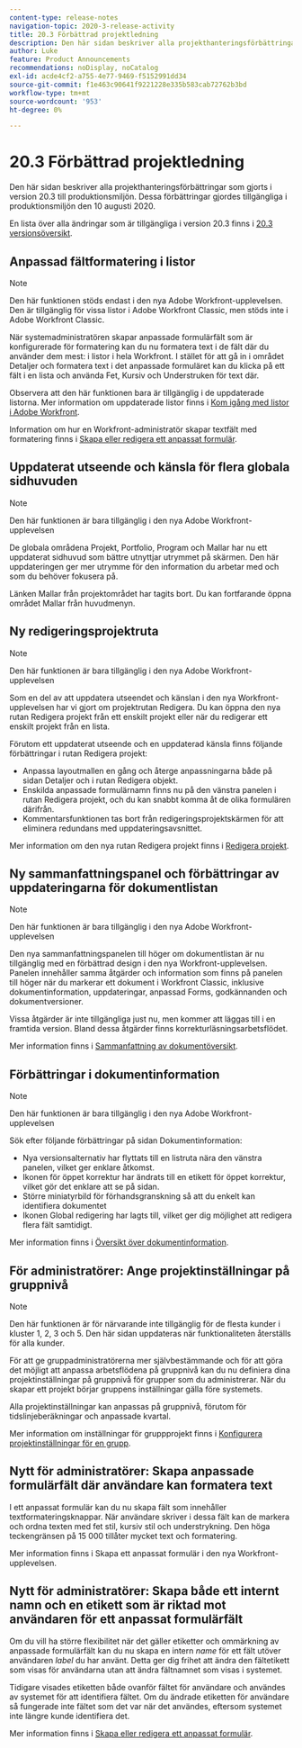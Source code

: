 ```yaml
---
content-type: release-notes
navigation-topic: 2020-3-release-activity
title: 20.3 Förbättrad projektledning
description: Den här sidan beskriver alla projekthanteringsförbättringar som gjorts i version 20.3 till produktionsmiljön. Dessa förbättringar gjordes tillgängliga i produktionsmiljön den 10 augusti 2020.
author: Luke
feature: Product Announcements
recommendations: noDisplay, noCatalog
exl-id: acde4cf2-a755-4e77-9469-f5152991dd34
source-git-commit: f1e463c90641f9221228e335b583cab72762b3bd
workflow-type: tm+mt
source-wordcount: '953'
ht-degree: 0%

---
```


# 20.3 Förbättrad projektledning

Den här sidan beskriver alla projekthanteringsförbättringar som gjorts i version 20.3 till produktionsmiljön. Dessa förbättringar gjordes tillgängliga i produktionsmiljön den 10 augusti 2020.

En lista över alla ändringar som är tillgängliga i version 20.3 finns i [20.3 versionsöversikt](../../../product-announcements/product-releases/20.3-release-activity/20-3-release-overview.md).

## Anpassad fältformatering i listor

>[!NOTE]
>
>Den här funktionen stöds endast i den nya Adobe Workfront-upplevelsen. Den är tillgänglig för vissa listor i Adobe Workfront Classic, men stöds inte i Adobe Workfront Classic.

När systemadministratören skapar anpassade formulärfält som är konfigurerade för formatering kan du nu formatera text i de fält där du använder dem mest: i listor i hela Workfront. I stället för att gå in i området Detaljer och formatera text i det anpassade formuläret kan du klicka på ett fält i en lista och använda Fet, Kursiv och Understruken för text där.

Observera att den här funktionen bara är tillgänglig i de uppdaterade listorna. Mer information om uppdaterade listor finns i [Kom igång med listor i Adobe Workfront](../../../workfront-basics/navigate-workfront/use-lists/view-items-in-a-list.md).

Information om hur en Workfront-administratör skapar textfält med formatering finns i [Skapa eller redigera ett anpassat formulär](../../../administration-and-setup/customize-workfront/create-manage-custom-forms/create-or-edit-a-custom-form.md).

## Uppdaterat utseende och känsla för flera globala sidhuvuden

>[!NOTE]
>
>Den här funktionen är bara tillgänglig i den nya Adobe Workfront-upplevelsen

De globala områdena Projekt, Portfolio, Program och Mallar har nu ett uppdaterat sidhuvud som bättre utnyttjar utrymmet på skärmen. Den här uppdateringen ger mer utrymme för den information du arbetar med och som du behöver fokusera på.

Länken Mallar från projektområdet har tagits bort. Du kan fortfarande öppna området Mallar från huvudmenyn.

## Ny redigeringsprojektruta

>[!NOTE]
>
>Den här funktionen är bara tillgänglig i den nya Adobe Workfront-upplevelsen

Som en del av att uppdatera utseendet och känslan i den nya Workfront-upplevelsen har vi gjort om projektrutan Redigera. Du kan öppna den nya rutan Redigera projekt från ett enskilt projekt eller när du redigerar ett enskilt projekt från en lista.

Förutom ett uppdaterat utseende och en uppdaterad känsla finns följande förbättringar i rutan Redigera projekt:

* Anpassa layoutmallen en gång och återge anpassningarna både på sidan Detaljer och i rutan Redigera objekt.
* Enskilda anpassade formulärnamn finns nu på den vänstra panelen i rutan Redigera projekt, och du kan snabbt komma åt de olika formulären därifrån.
* Kommentarsfunktionen tas bort från redigeringsprojektskärmen för att eliminera redundans med uppdateringsavsnittet.

<!--
<p data-mc-conditions="QuicksilverOrClassic.Draft mode">For information about the new Edit Box box, see "New Edit Object box" (NEW ARTICLE, LINK LATER!!).</p>
-->

Mer information om den nya rutan Redigera projekt finns i [Redigera projekt](../../../manage-work/projects/manage-projects/edit-projects.md).

## Ny sammanfattningspanel och förbättringar av uppdateringarna för dokumentlistan

>[!NOTE]
>
>Den här funktionen är bara tillgänglig i den nya Adobe Workfront-upplevelsen

Den nya sammanfattningspanelen till höger om dokumentlistan är nu tillgänglig med en förbättrad design i den nya Workfront-upplevelsen. Panelen innehåller samma åtgärder och information som finns på panelen till höger när du markerar ett dokument i Workfront Classic, inklusive dokumentinformation, uppdateringar, anpassad Forms, godkännanden och dokumentversioner.

Vissa åtgärder är inte tillgängliga just nu, men kommer att läggas till i en framtida version. Bland dessa åtgärder finns korrekturläsningsarbetsflödet.

Mer information finns i [Sammanfattning av dokumentöversikt](../../../documents/managing-documents/summary-for-documents.md).

## Förbättringar i dokumentinformation

>[!NOTE]
>
>Den här funktionen är bara tillgänglig i den nya Adobe Workfront-upplevelsen

Sök efter följande förbättringar på sidan Dokumentinformation:

* Nya versionsalternativ har flyttats till en listruta nära den vänstra panelen, vilket ger enklare åtkomst.
* Ikonen för öppet korrektur har ändrats till en etikett för öppet korrektur, vilket gör det enklare att se på sidan.
* Större miniatyrbild för förhandsgranskning så att du enkelt kan identifiera dokumentet
* Ikonen Global redigering har lagts till, vilket ger dig möjlighet att redigera flera fält samtidigt.

Mer information finns i [Översikt över dokumentinformation](../../../documents/managing-documents/document-details-overview.md).

## För administratörer: Ange projektinställningar på gruppnivå

>[!NOTE]
>
>Den här funktionen är för närvarande inte tillgänglig för de flesta kunder i kluster 1, 2, 3 och 5. Den här sidan uppdateras när funktionaliteten återställs för alla kunder.

För att ge gruppadministratörerna mer självbestämmande och för att göra det möjligt att anpassa arbetsflödena på gruppnivå kan du nu definiera dina projektinställningar på gruppnivå för grupper som du administrerar. När du skapar ett projekt börjar gruppens inställningar gälla före systemets.

Alla projektinställningar kan anpassas på gruppnivå, förutom för tidslinjeberäkningar och anpassade kvartal.

Mer information om inställningar för gruppprojekt finns i [Konfigurera projektinställningar för en grupp](../../../administration-and-setup/manage-groups/create-and-manage-groups/configure-project-preferences-group.md).

## Nytt för administratörer: Skapa anpassade formulärfält där användare kan formatera text

I ett anpassat formulär kan du nu skapa fält som innehåller textformateringsknappar. När användare skriver i dessa fält kan de markera och ordna texten med fet stil, kursiv stil och understrykning. Den höga teckengränsen på 15 000 tillåter mycket text och formatering.

Mer information finns i Skapa ett anpassat formulär i den nya Workfront-upplevelsen.

## Nytt för administratörer: Skapa både ett internt namn och en etikett som är riktad mot användaren för ett anpassat formulärfält

Om du vill ha större flexibilitet när det gäller etiketter och ommärkning av anpassade formulärfält kan du nu skapa en intern *name* för ett fält utöver användaren *label* du har använt. Detta ger dig frihet att ändra den fältetikett som visas för användarna utan att ändra fältnamnet som visas i systemet.

Tidigare visades etiketten både ovanför fältet för användare och användes av systemet för att identifiera fältet. Om du ändrade etiketten för användare så fungerade inte fältet som det var när det användes, eftersom systemet inte längre kunde identifiera det.

Mer information finns i [Skapa eller redigera ett anpassat formulär](../../../administration-and-setup/customize-workfront/create-manage-custom-forms/create-or-edit-a-custom-form.md).

